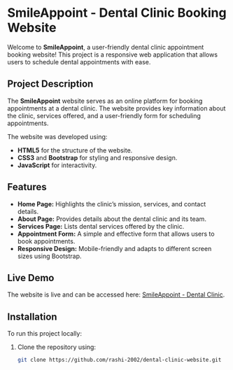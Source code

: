 # SmileAppoint - Dental Clinic Booking Website

Welcome to **SmileAppoint**, a user-friendly dental clinic appointment booking website! This project is a responsive web application that allows users to schedule dental appointments with ease.

## Project Description

The **SmileAppoint** website serves as an online platform for booking appointments at a dental clinic. The website provides key information about the clinic, services offered, and a user-friendly form for scheduling appointments.

The website was developed using:
- **HTML5** for the structure of the website.
- **CSS3** and **Bootstrap** for styling and responsive design.
- **JavaScript** for interactivity.

## Features

- **Home Page:** Highlights the clinic’s mission, services, and contact details.
- **About Page:** Provides details about the dental clinic and its team.
- **Services Page:** Lists dental services offered by the clinic.
- **Appointment Form:** A simple and effective form that allows users to book appointments.
- **Responsive Design:** Mobile-friendly and adapts to different screen sizes using Bootstrap.

## Live Demo

The website is live and can be accessed here: [SmileAppoint - Dental Clinic](https://rashi-2002.github.io/dental-clinic-website/).

## Installation

To run this project locally:

1. Clone the repository using:
   ```bash
   git clone https://github.com/rashi-2002/dental-clinic-website.git
